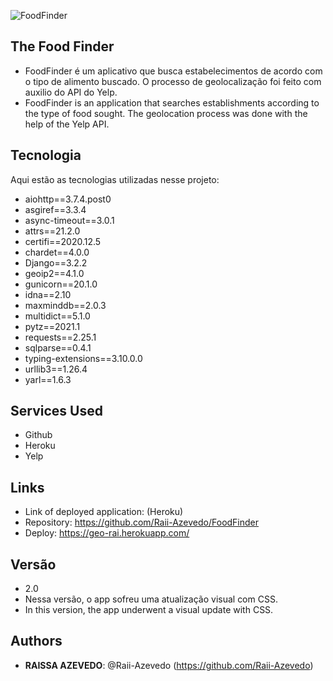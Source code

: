 ![FoodFinder](https://github.com/Raii-Azevedo/FoodFinder/blob/master/Food-Finder-Google-Chrome-2022-0.gif)
 
## The Food Finder
 
- FoodFinder é um aplicativo que busca estabelecimentos de acordo com o tipo de alimento buscado. O processo de geolocalização foi feito com auxilio do API do Yelp.
- FoodFinder is an application that searches establishments according to the type of food sought. The geolocation process was done with the help of the Yelp API.


## Tecnologia
 
Aqui estão as tecnologias utilizadas nesse projeto:
 
- aiohttp==3.7.4.post0
- asgiref==3.3.4
- async-timeout==3.0.1
- attrs==21.2.0
- certifi==2020.12.5
- chardet==4.0.0
- Django==3.2.2
- geoip2==4.1.0
- gunicorn==20.1.0
- idna==2.10
- maxminddb==2.0.3
- multidict==5.1.0
- pytz==2021.1
- requests==2.25.1
- sqlparse==0.4.1
- typing-extensions==3.10.0.0
- urllib3==1.26.4
- yarl==1.6.3

 
## Services Used
 
* Github
* Heroku
* Yelp
 
 
## Links
 
  - Link of deployed application: (Heroku)
  - Repository: https://github.com/Raii-Azevedo/FoodFinder
  - Deploy: https://geo-rai.herokuapp.com/
 
 
## Versão
 - 2.0
 - Nessa versão, o app sofreu uma atualização visual com CSS.
 - In this version, the app underwent a visual update with CSS.
 
 
## Authors
 
* **RAISSA AZEVEDO**: @Raii-Azevedo (https://github.com/Raii-Azevedo)
 
 
